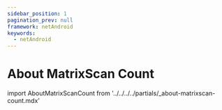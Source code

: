 ```yaml
---
sidebar_position: 1
pagination_prev: null
framework: netAndroid
keywords:
  - netAndroid
---
```


# About MatrixScan Count

import AboutMatrixScanCount from '../../../../partials/_about-matrixscan-count.mdx'

<AboutMatrixScanCount />
